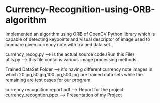 # Currency-Recognition-using-ORB-algorithm
Implemented an algorithm using ORB of OpenCV Python library which is capable of detecting keypoints and visual descriptor of image used to compare given currency note with trained data set.

currency_recog.py --> is the actual source code.(Run this File)   
utils.py --> this file contains various image processing methods.

Trained DataSet Folder --> it's having different currency note images in which 20.jpg,50.jpg,100.jpg,500.jpg are trained data sets while the remaining are test cases for our program.

currency recognition report.pdf --> Report for the project                                                                         
currency_recogntion.pptx --> Presentation of my Project
